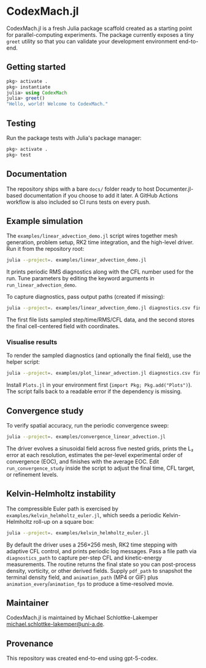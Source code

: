# CodexMach.jl

CodexMach.jl is a fresh Julia package scaffold created as a starting point for parallel-computing experiments. The package currently exposes a tiny `greet` utility so that you can validate your development environment end-to-end.

## Getting started

```julia
pkg> activate .
pkg> instantiate
julia> using CodexMach
julia> greet()
"Hello, world! Welcome to CodexMach."
```

## Testing

Run the package tests with Julia's package manager:

```julia
pkg> activate .
pkg> test
```

## Documentation

The repository ships with a bare `docs/` folder ready to host Documenter.jl-based documentation if you choose to add it later. A GitHub Actions workflow is also included so CI runs tests on every push.

## Example simulation

The `examples/linear_advection_demo.jl` script wires together mesh generation,
problem setup, RK2 time integration, and the high-level driver. Run it from the
repository root:

```bash
julia --project=. examples/linear_advection_demo.jl
```

It prints periodic RMS diagnostics along with the CFL number used for the run.
Tune parameters by editing the keyword arguments in `run_linear_advection_demo`.

To capture diagnostics, pass output paths (created if missing):

```bash
julia --project=. examples/linear_advection_demo.jl diagnostics.csv final_state.csv
```

The first file lists sampled step/time/RMS/CFL data, and the second stores the
final cell-centered field with coordinates.

### Visualise results

To render the sampled diagnostics (and optionally the final field), use the
helper script:

```bash
julia --project=. examples/plot_linear_advection.jl diagnostics.csv final_state.csv plot.png
```

Install `Plots.jl` in your environment first (`import Pkg; Pkg.add("Plots")`).
The script falls back to a readable error if the dependency is missing.

## Convergence study

To verify spatial accuracy, run the periodic convergence sweep:

```bash
julia --project=. examples/convergence_linear_advection.jl
```

The driver evolves a sinusoidal field across five nested grids, prints the L₂
error at each resolution, estimates the per-level experimental order of
convergence (EOC), and finishes with the average EOC. Edit
`run_convergence_study` inside the script to adjust the final time, CFL target,
or refinement levels.

## Kelvin-Helmholtz instability

The compressible Euler path is exercised by
`examples/kelvin_helmholtz_euler.jl`, which seeds a periodic Kelvin-Helmholtz
roll-up on a square box:

```bash
julia --project=. examples/kelvin_helmholtz_euler.jl
```

By default the driver uses a 256×256 mesh, RK2 time stepping with adaptive CFL
control, and prints periodic log messages. Pass a file path via
`diagnostics_path` to capture per-step CFL and kinetic-energy measurements. The
routine returns the final state so you can post-process density, vorticity, or
other derived fields. Supply `pdf_path` to snapshot the terminal density field,
and `animation_path` (MP4 or GIF) plus `animation_every`/`animation_fps` to
produce a time-resolved movie.

## Maintainer

CodexMach.jl is maintained by Michael Schlottke-Lakemper
<michael.schlottke-lakemper@uni-a.de>.

## Provenance

This repository was created end-to-end using gpt-5-codex.
